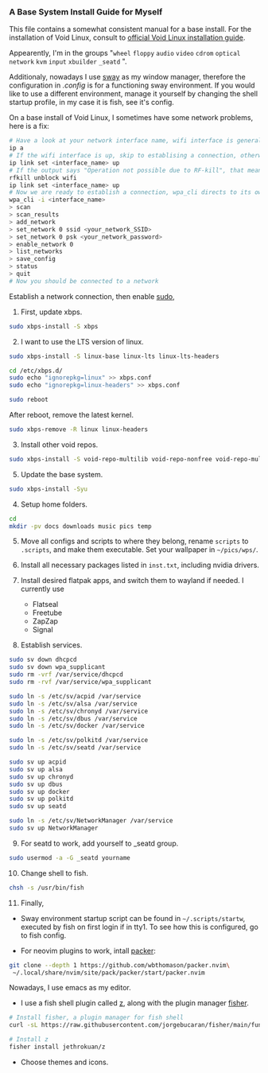 ### A Base System Install Guide for Myself

This file contains a somewhat consistent manual for a base install. For the installation of Void Linux, consult to [official Void Linux installation guide](https://docs.voidlinux.org/installation/live-images/guide.html).


Appearently, I'm in the groups "`wheel` `floppy` `audio` `video` `cdrom` `optical` `network` `kvm` `input` `xbuilder` `_seatd` ".

Additionaly, nowadays I use [sway](https://swaywm.org/) as my window manager, therefore the configuration in *.config* is for a functioning sway environment. If you would like to use a different environment, manage it yourself by changing the shell startup profile, in my case it is fish, see it's config.


On a base install of Void Linux, I sometimes have some network problems, here is a fix:
```bash
# Have a look at your network interface name, wifi interface is generally located in 3rd option, mine is named wlp7s0
ip a
# If the wifi interface is up, skip to establising a connection, otherwise set it up.
ip link set <interface_name> up
# If the output says "Operation not possible due to RF-kill", that means wifi is blocked. If this is the case, run the command below; otherwise skip this step.
rfkill unblock wifi
ip link set <interface_name> up
# Now we are ready to establish a connection, wpa_cli directs to its own interactive shell
wpa_cli -i <interface_name>
> scan
> scan_results
> add_network
> set_network 0 ssid <your_network_SSID>
> set_network 0 psk <your_network_password>
> enable_network 0
> list_networks
> save_config
> status
> quit
# Now you should be connected to a network
```

Establish a network connection, then enable [sudo](https://docs.voidlinux.org/config/users-and-groups.html#sudo),

1. First, update xbps.
```bash
sudo xbps-install -S xbps
```

2. I want to use the LTS version of linux.
```bash
sudo xbps-install -S linux-base linux-lts linux-lts-headers

cd /etc/xbps.d/
sudo echo "ignorepkg=linux" >> xbps.conf
sudo echo "ignorepkg=linux-headers" >> xbps.conf

sudo reboot
```
After reboot, remove the latest kernel.
```bash
sudo xbps-remove -R linux linux-headers
```

3. Install other void repos.
```bash
sudo xbps-install -S void-repo-multilib void-repo-nonfree void-repo-multilib-nonfree
```

5. Update the base system.
```bash
sudo xbps-install -Syu
```

4. Setup home folders.
```bash
cd
mkdir -pv docs downloads music pics temp
```

5. Move all configs and scripts to where they belong, rename `scripts` to `.scripts`, and make them executable. Set your wallpaper in `~/pics/wps/`.

6. Install all necessary packages listed in `inst.txt`, including nvidia drivers.

7. Install desired flatpak apps, and switch them to wayland if needed. I currently use
   - Flatseal
   - Freetube
   - ZapZap
   - Signal

8. Establish services.
```bash
sudo sv down dhcpcd
sudo sv down wpa_supplicant
sudo rm -vrf /var/service/dhcpcd
sudo rm -rvf /var/service/wpa_supplicant

sudo ln -s /etc/sv/acpid /var/service
sudo ln -s /etc/sv/alsa /var/service
sudo ln -s /etc/sv/chronyd /var/service
sudo ln -s /etc/sv/dbus /var/service
sudo ln -s /etc/sv/docker /var/service

sudo ln -s /etc/sv/polkitd /var/service
sudo ln -s /etc/sv/seatd /var/service

sudo sv up acpid
sudo sv up alsa
sudo sv up chronyd
sudo sv up dbus
sudo sv up docker
sudo sv up polkitd
sudo sv up seatd

sudo ln -s /etc/sv/NetworkManager /var/service
sudo sv up NetworkManager
```

9. For seatd to work, add yourself to \_seatd group.
```bash
sudo usermod -a -G _seatd yourname
```

10. Change shell to fish.
```bash
chsh -s /usr/bin/fish
```

11. Finally,

- Sway environment startup script can be found in `~/.scripts/startw`, executed by fish on first login if in tty1. To see how this is configured, go to fish config.

- For neovim plugins to work, intall [packer](https://github.com/wbthomason/packer.nvim):
```bash
git clone --depth 1 https://github.com/wbthomason/packer.nvim\
 ~/.local/share/nvim/site/pack/packer/start/packer.nvim
```
Nowadays, I use emacs as my editor.

- I use a fish shell plugin called [z](https://github.com/jethrokuan/z?tab=readme-ov-file), along with the plugin manager [fisher](https://github.com/jorgebucaran/fisher).
```bash
# Install fisher, a plugin manager for fish shell
curl -sL https://raw.githubusercontent.com/jorgebucaran/fisher/main/functions/fisher.fish | source && fisher install jorgebucaran/fisher

# Install z
fisher install jethrokuan/z
```

- Choose themes and icons.
